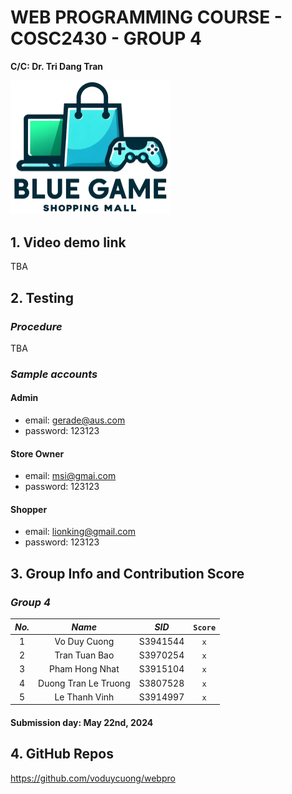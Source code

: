 # **WEB PROGRAMMING COURSE - COSC2430 - GROUP 4**
**C/C: Dr. Tri Dang Tran**

<img src="img/mall_logo.png" alt="Mall Logo" width=256px>

## 1. Video demo link
TBA

## 2. Testing 
### *Procedure*
TBA
### *Sample accounts*
#### Admin
- email: gerade@aus.com
- password: 123123
#### Store Owner
- email: msi@gmai.com
- password: 123123
#### Shopper
- email: lionking@gmail.com
- password: 123123

## 3. Group Info and Contribution Score
### *Group 4*
| *No.*| *Name*                 | *SID*      | `Score`
|:----:|:----------------------:|:----------:|:-----:|
| 1    | Vo Duy Cuong           | S3941544   | `x`
| 2    | Tran Tuan Bao          | S3970254   | `x`
| 3    | Pham Hong Nhat         | S3915104   | `x`
| 4    | Duong Tran Le Truong   | S3807528   | `x`
| 5    | Le Thanh Vinh          | S3914997   | `x`

#### Submission day: May 22nd, 2024

## 4. GitHub Repos
https://github.com/voduycuong/webpro
